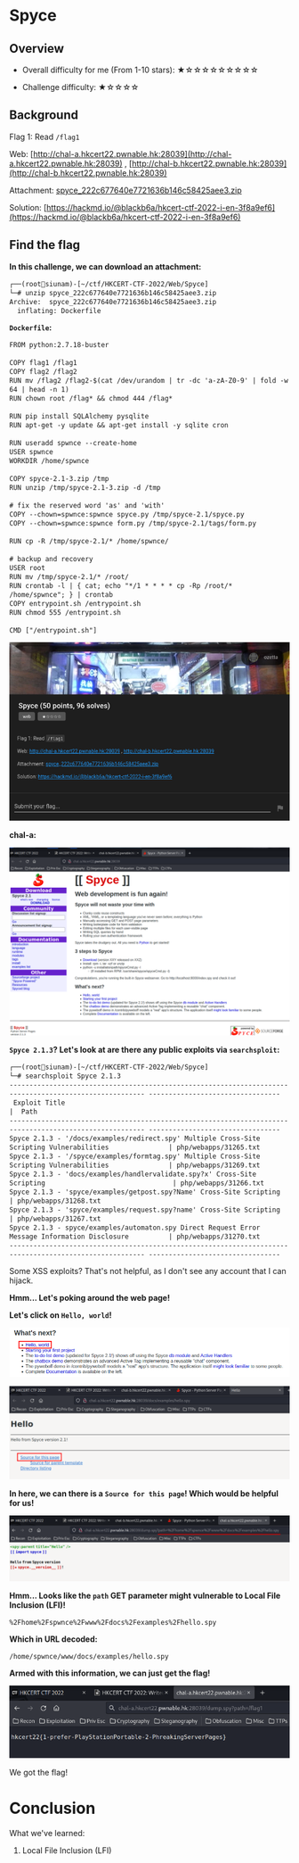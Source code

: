 # Spyce

## Overview

- Overall difficulty for me (From 1-10 stars): ★☆☆☆☆☆☆☆☆☆

- Challenge difficulty: ★☆☆☆☆

## Background

Flag 1: Read `/flag1`

Web: [http://chal-a.hkcert22.pwnable.hk:28039](http://chal-a.hkcert22.pwnable.hk:28039) , [http://chal-b.hkcert22.pwnable.hk:28039](http://chal-b.hkcert22.pwnable.hk:28039)

Attachment: [spyce_222c677640e7721636b146c58425aee3.zip](https://file.hkcert22.pwnable.hk/spyce_222c677640e7721636b146c58425aee3.zip)

Solution: [https://hackmd.io/@blackb6a/hkcert-ctf-2022-i-en-3f8a9ef6](https://hackmd.io/@blackb6a/hkcert-ctf-2022-i-en-3f8a9ef6)

## Find the flag

**In this challenge, we can download an attachment:**
```
┌──(root🌸siunam)-[~/ctf/HKCERT-CTF-2022/Web/Spyce]
└─# unzip spyce_222c677640e7721636b146c58425aee3.zip 
Archive:  spyce_222c677640e7721636b146c58425aee3.zip
  inflating: Dockerfile
```

**`Dockerfile`:**
```
FROM python:2.7.18-buster

COPY flag1 /flag1
COPY flag2 /flag2
RUN mv /flag2 /flag2-$(cat /dev/urandom | tr -dc 'a-zA-Z0-9' | fold -w 64 | head -n 1)
RUN chown root /flag* && chmod 444 /flag*

RUN pip install SQLAlchemy pysqlite
RUN apt-get -y update && apt-get install -y sqlite cron

RUN useradd spwnce --create-home
USER spwnce 
WORKDIR /home/spwnce

COPY spyce-2.1-3.zip /tmp
RUN unzip /tmp/spyce-2.1-3.zip -d /tmp

# fix the reserved word 'as' and 'with'
COPY --chown=spwnce:spwnce spyce.py /tmp/spyce-2.1/spyce.py     
COPY --chown=spwnce:spwnce form.py /tmp/spyce-2.1/tags/form.py 

RUN cp -R /tmp/spyce-2.1/* /home/spwnce/

# backup and recovery
USER root
RUN mv /tmp/spyce-2.1/* /root/
RUN crontab -l | { cat; echo "*/1 * * * * cp -Rp /root/* /home/spwnce"; } | crontab
COPY entrypoint.sh /entrypoint.sh
RUN chmod 555 /entrypoint.sh

CMD ["/entrypoint.sh"]
```

![](https://raw.githubusercontent.com/siunam321/CTF-Writeups/main/HKCERT-CTF-2022/images/Pasted%20image%2020221111054040.png)

**chal-a:**

![](https://raw.githubusercontent.com/siunam321/CTF-Writeups/main/HKCERT-CTF-2022/images/Pasted%20image%2020221111054218.png)

**`Spyce 2.1.3`? Let's look at are there any public exploits via `searchsploit`:**
```
┌──(root🌸siunam)-[~/ctf/HKCERT-CTF-2022/Web/Spyce]
└─# searchsploit Spyce 2.1.3
-------------------------------------------------------------------------------------------------------- ---------------------------------
 Exploit Title                                                                                          |  Path
-------------------------------------------------------------------------------------------------------- ---------------------------------
Spyce 2.1.3 - '/docs/examples/redirect.spy' Multiple Cross-Site Scripting Vulnerabilities               | php/webapps/31265.txt
Spyce 2.1.3 - '/spyce/examples/formtag.spy' Multiple Cross-Site Scripting Vulnerabilities               | php/webapps/31269.txt
Spyce 2.1.3 - 'docs/examples/handlervalidate.spy?x' Cross-Site Scripting                                | php/webapps/31266.txt
Spyce 2.1.3 - 'spyce/examples/getpost.spy?Name' Cross-Site Scripting                                    | php/webapps/31268.txt
Spyce 2.1.3 - 'spyce/examples/request.spy?name' Cross-Site Scripting                                    | php/webapps/31267.txt
Spyce 2.1.3 - spyce/examples/automaton.spy Direct Request Error Message Information Disclosure          | php/webapps/31270.txt
-------------------------------------------------------------------------------------------------------- ---------------------------------
```

Some XSS exploits? That's not helpful, as I don't see any account that I can hijack.

**Hmm... Let's poking around the web page!**

**Let's click on `Hello, world`!** 

![](https://raw.githubusercontent.com/siunam321/CTF-Writeups/main/HKCERT-CTF-2022/images/Pasted%20image%2020221111054639.png)

![](https://raw.githubusercontent.com/siunam321/CTF-Writeups/main/HKCERT-CTF-2022/images/Pasted%20image%2020221111054821.png)

**In here, we can there is a `Source for this page`! Which would be helpful for us!**

![](https://raw.githubusercontent.com/siunam321/CTF-Writeups/main/HKCERT-CTF-2022/images/Pasted%20image%2020221111054905.png)

**Hmm... Looks like the `path` GET parameter might vulnerable to Local File Inclusion (LFI)!**

```
%2Fhome%2Fspwnce%2Fwww%2Fdocs%2Fexamples%2Fhello.spy
```

**Which in URL decoded:**
```
/home/spwnce/www/docs/examples/hello.spy
```

**Armed with this information, we can just get the flag!**

![](https://raw.githubusercontent.com/siunam321/CTF-Writeups/main/HKCERT-CTF-2022/images/Pasted%20image%2020221111055157.png)

We got the flag!

# Conclusion

What we've learned:

1. Local File Inclusion (LFI)
